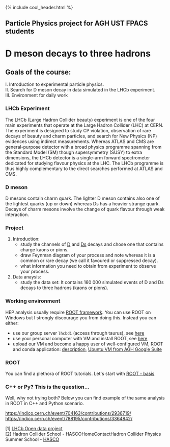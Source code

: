 {% include cool_header.html %}
## Particle Physics project for AGH UST FPACS students
# D meson decays to three hadrons
## Goals of the course:
   I. Introduction to experimental particle physics. <br>
   II. Search for D meson decay in data simulated in the LHCb experiment. <br>
   III. Environment for daily work

### LHCb Experiment 
The LHCb (Large Hadron Collider beauty) experiment is one of the four main experiments that operate at the Large Hadron Collider (LHC) at CERN. The experiment is designed to study CP violation, observation of rare decays of beauty and charm particles, and search for New Physics (NP) evidences using indirect measurements. Whereas ATLAS and CMS are general-purpose detector with a broad physics programme spanning from the Standard Model (SM) though supersymmetry (SUSY) to extra dimensions, the LHCb detector is a single-arm forward spectrometer dedicated for studying flavour physics at the LHC. The LHCb programme is thus highly complementary to the direct searches performed at ATLAS and CMS. 

### D meson
D mesons contain charm quark. The lighter D meson contains also one of the lightest quarks (up or down) whereas Ds has a heavier strange quark. Decays of charm mesons involve the change of quark flavour through weak interaction. 

### Project
1. Introduction:
   - study the channels of [D](https://pdglive.lbl.gov/Particle.action?init=0&node=S031&home=MXXX035#decayclump_F) and [Ds](https://pdglive.lbl.gov/Particle.action?init=0&node=S034&home=MXXX040#decayclump_A) decays and chose one that contains charge kaons or pions. 
   - draw Feynman diagram of your process and note whereas it is a common or rare decay (we call it favoured or suppressed decay).
   - what information you need to obtain from experiment to observe your process.
2. Data anaysis:
   - study the data set: 
   It contains 160 000 simulated events of D and Ds decays to three hadrons (kaons or pions). 
   
### Working environment 
HEP analysis usually require [ROOT framework](https://root.cern/). You can use ROOT on Windows but I strongly discourage you from doing this. Instead you can either:
- use our group server `lhcbd1` (access through taurus), see [here](lhcbd1.md)
- use your personal computer with VM and install ROOT, see [here](https://root.cern/install/)
- upload our VM and become a happy user of well-configured VM, ROOT and conda application: [description](https://indico.fis.agh.edu.pl/event/1/contributions/88/attachments/62/102/Hands-on-WorkEnv.pdf), [Ubuntu VM from AGH Google Suite](https://drive.google.com/file/d/1fCczgh12l2z8Af-JJszyJlv-Tt14365z/view)

### ROOT 
 You can find a plethora of ROOT tutorials. Let's start with [ROOT - basis]()
 
### C++ or Py? This is the question...
Well, why not trying both? Below you can find example of the same analysis in ROOT in C++ and Python scenario. 
 

https://indico.cern.ch/event/704163/contributions/2936719/
https://indico.cern.ch/event/788195/contributions/3364842/

[1] [LHCb Open data project](http://opendata.cern.ch/docs/about-lhcb) <br>
[2] Hadron Collider School - HASCOHomeContactHadron Collider Physics Summer School - [HASCO](http://hasco.uni-goettingen.de/)

